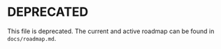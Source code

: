 # DEPRECATED

This file is deprecated. The current and active roadmap can be found in `docs/roadmap.md`.
